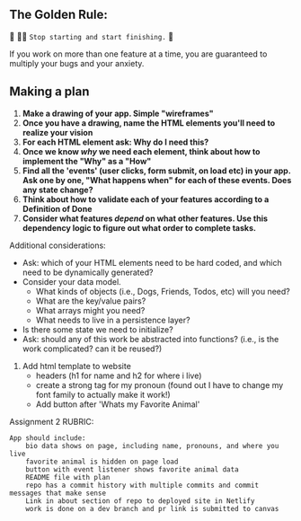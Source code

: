 ## The Golden Rule:

🦸 🦸‍♂️ `Stop starting and start finishing.` 🏁

If you work on more than one feature at a time, you are guaranteed to multiply your bugs and your anxiety.

## Making a plan

1. **Make a drawing of your app. Simple "wireframes"**
1. **Once you have a drawing, name the HTML elements you'll need to realize your vision**
1. **For each HTML element ask: Why do I need this?**
1. **Once we know _why_ we need each element, think about how to implement the "Why" as a "How"**
1. **Find all the 'events' (user clicks, form submit, on load etc) in your app. Ask one by one, "What happens when" for each of these events. Does any state change?**
1. **Think about how to validate each of your features according to a Definition of Done**
1. **Consider what features _depend_ on what other features. Use this dependency logic to figure out what order to complete tasks.**

Additional considerations:

-   Ask: which of your HTML elements need to be hard coded, and which need to be dynamically generated?
-   Consider your data model.
    -   What kinds of objects (i.e., Dogs, Friends, Todos, etc) will you need?
    -   What are the key/value pairs?
    -   What arrays might you need?
    -   What needs to live in a persistence layer?
-   Is there some state we need to initialize?
-   Ask: should any of this work be abstracted into functions? (i.e., is the work complicated? can it be reused?)

1. Add html template to website
    - headers (h1 for name and h2 for where i live)
    - create a strong tag for my pronoun (found out I have to change my font family to actually make it work!)
    - Add button after 'Whats my Favorite Animal'
    


Assignment 2 RUBRIC:

    App should include:
        bio data shows on page, including name, pronouns, and where you live
        favorite animal is hidden on page load
        button with event listener shows favorite animal data
        README file with plan
        repo has a commit history with multiple commits and commit messages that make sense
        Link in about section of repo to deployed site in Netlify
        work is done on a dev branch and pr link is submitted to canvas